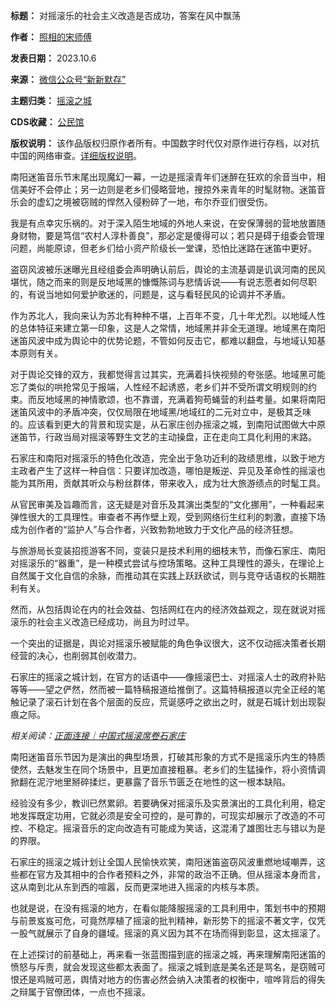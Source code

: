 

**标题：** 对摇滚乐的社会主义改造是否成功，答案在风中飘荡  

**作者：** [照相的宋师傅](https://chinadigitaltimes.net/space/照相的宋师傅)  

**发表日期：** 2023.10.6  

**来源：** [微信公众号“新新默存”](https://web.archive.org/web/https://mp.weixin.qq.com/s/azgFBKWS5uUyrluHkmp0fA)  

**主题归类：** [摇滚之城](https://chinadigitaltimes.net/space/摇滚之城)  

**CDS收藏：** [公民馆](https://chinadigitaltimes.net/space/%E5%85%AC%E6%B0%91%E9%A6%86)  

**版权说明：** 该作品版权归原作者所有。中国数字时代仅对原作进行存档，以对抗中国的网络审查。[详细版权说明](https://chinadigitaltimes.net/chinese/copyright)。


南阳迷笛音乐节末尾出现魔幻一幕，一边是摇滚青年们迷醉在狂欢的余音当中，相信美好不会停止；另一边则是老乡们侵略营地，搜掠外来青年的时髦财物。迷笛音乐会的虚幻之境被窃贼的悍然入侵粉碎了一地，布尔乔亚们很受伤。


我是有点幸灾乐祸的。对于深入陌生地域的外地人来说，在安保薄弱的营地放置随身财物，要是笃信“农村人淳朴善良”，那必定是傻得可以；若只是碍于组委会管理问题，尚能原谅，但老乡们给小资产阶级长一堂课，恐怕比迷路在迷笛中更好。


盗窃风波被乐迷曝光且经组委会声明确认前后，舆论的主流基调是讥讽河南的民风堪忧，随之而来的则是反地域黑的慷慨陈词与悲情诉说——有说志愿者如何尽职的，有说当地如何爱护歌迷的，问题是，这与看轻民风的论调并不矛盾。


作为苏北人，我向来认为苏北有种种不堪，上百年不变，几十年尤烈。以地域人性的总体特征来建立第一印象，这是人之常情，地域黑并非全无道理。地域黑在南阳迷笛风波中成为舆论中的优势论题，不管如何反击它，都难以翻盘，与地域认知基本原则有关。


对于舆论交锋的双方，我都觉得言过其实，充满着抖快视频的夸张感。地域黑可能忘了类似的哄抢常见于报端，人性经不起诱惑，老乡们并不受所谓文明规则的约束。而反地域黑的神情歌颂，也不靠谱，充满着狗苟蝇营的利益考量。如果将南阳迷笛风波中的矛盾冲突，仅仅局限在地域黑/地域红的二元对立中，是极其乏味的。应该看到更大的背景和现实是，从石家庄创办摇滚之城，到南阳试图做大中原迷笛节，行政当局对摇滚等野生文艺的主动操盘，正在走向工具化利用的末路。


石家庄和南阳对摇滚乐的特色化改造，完全出于急功近利的政绩思维，以致于地方主政者产生了这样一种自信：只要详加改造，哪怕是叛逆、异见及革命性的摇滚也能为其所用，贡献其听众与粉丝群体，带来收入，成为壮大旅游绩点的时髦工具。


从官民审美及旨趣而言，这无疑是对音乐及其演出类型的“文化挪用”，一种看起来弹性很大的工具理性。审查者不再作壁上观，受到网络衍生红利的刺激，直接下场成为创作者的“监护人”与合作者，兴致勃勃地致力于文化产品的经济狂想。  

与旅游局长变装招揽游客不同，变装只是技术利用的细枝末节，而像石家庄、南阳对摇滚乐的“器重”，是一种模式尝试与控场策略。这种工具理性的源头，在理论上自然属于文化自信的余脉，而推动其在实践上跃跃欲试，则与竞夺话语权的长期胜利有关。


然而，从包括舆论在内的社会效益、包括网红在内的经济效益观之，现在就说对摇滚乐的社会主义改造已经成功，尚且为时过早。


一个突出的证据是，舆论对摇滚乐被赋能的角色争议很大，这不仅动摇决策者长期经营的决心，也削弱其创收潜力。


石家庄的摇滚之城计划，在官方的话语中——像摇滚巴士、对摇滚人士的政府补贴等等——望之俨然，然而被一篇特稿报道给推倒了。这篇特稿报道以完全正经的笔触记录了滚石计划在各个层面的反应，荒诞感呼之欲出之时，就是石城计划出现裂痕之际。


*相关阅读：[正面连接｜中国式摇滚席卷石家庄](https://chinadigitaltimes.net/chinese/700308.html)*


南阳迷笛音乐节因为是演出的典型场景，打破其形象的方式不是摇滚乐内生的特质使然，去魅发生在同个场景中，且更加直接粗暴。老乡们的生猛操作，将小资情调掀翻在泥泞地里掰碎揉烂，更暴露了音乐节匮乏在地性的这一根本缺陷。


经验没有多少，教训已然累卵。若要确保对摇滚乐及实景演出的工具化利用，稳定地发挥既定功用，它就必须是安全可控的，是可靠的，可现实却展示了改造的不可控、不稳定。摇滚音乐的定向改造有可能成为笑话，这混淆了雄图壮志与错以为是的界限。


石家庄的摇滚之城计划让全国人民愉快欢笑，南阳迷笛盗窃风波重燃地域嘲弄，这些都在官方及其相中的合作者预料之外，非常的政治不正确。但从摇滚本身而言，这从南到北从东到西的喧嚣，反而更深地进入摇滚的内核与本质。


也就是说，在没有摇滚的地方，在看似能降服摇滚的工具利用中，策划书中的预期与前景岌岌可危，可竟然厚植了摇滚的批判精神，新形势下的摇滚不著文字，仅凭一股气就展示了自身的疆域。摇滚的真义因为其不在场而得到彰显，这太摇滚了。


在上述探讨的前基础上，再来看一张蓝图描到底的摇滚之城，再来理解南阳迷笛的愤怒与斥责，就会发现这些都太表面了。摇滚之城到底是美名还是骂名，是窃贼可恨还是鸡贼可恶，舆情对地方的伤害必然会纳入决策者的权衡中，喧哗背后的得失之辩属于官僚团体，一点也不摇滚。

